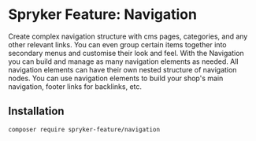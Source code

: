 # Spryker Feature: Navigation

Create complex navigation structure with cms pages, categories, and any other relevant links. You can even group certain items together into secondary menus and customise their look and feel. With the Navigation you can build and manage as many navigation elements as needed. All navigation elements can have their own nested structure of navigation nodes. You can use navigation elements to build your shop's main navigation, footer links for backlinks, etc.

## Installation

```
composer require spryker-feature/navigation
```
